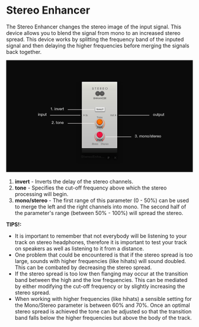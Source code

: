 # Stereo Enhancer

The Stereo Enhancer changes the stereo image of the input signal. This
device allows you to blend the signal from mono to an increased stereo
spread. This device works by splitting the frequency band of the inputed
signal and then delaying the higher frequencies before merging the
signals back together.

![ /images/stereo2.png]( /images/stereo2.png
" /images/stereo2.png")

1.  **invert** - Inverts the delay of the stereo channels.
2.  **tone** - Specifies the cut-off frequency above which the stereo
    processing will begin.
3.  **mono/stereo** - The first range of this parameter (0 - 50%) can be
    used to merge the left and the right channels into mono. The second
    half of the parameter's range (between 50% - 100%) will spread the
    stereo.

**TIPS\!:**

  - It is important to remember that not everybody will be listening to
    your track on stereo headphones, therefore it is important to test
    your track on speakers as well as listening to it from a distance.
  - One problem that could be encountered is that if the stereo spread
    is too large, sounds with higher frequencies (like hihats) will
    sound doubled. This can be combated by decreasing the stereo spread.
  - If the stereo spread is too low then flanging may occur at the
    transition band between the high and the low frequencies. This can
    be mediated by either modifying the cut-off frequency or by slightly
    increasing the stereo spread.
  - When working with higher frequencies (like hihats) a sensible
    setting for the Mono/Stereo parameter is between 60% and 70%. Once
    an optimal stereo spread is achieved the tone can be adjusted so
    that the transition band falls below the higher frequencies but
    above the body of the track.
